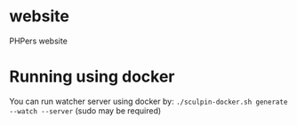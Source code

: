 website
=======

PHPers website

Running using docker
====================

You can run watcher server using docker by: `./sculpin-docker.sh generate --watch --server` (sudo may be required)

